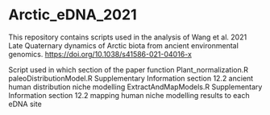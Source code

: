 # Arctic_eDNA_2021

This repository contains scripts used in the analysis of Wang et al. 2021 Late Quaternary dynamics of Arctic biota from ancient environmental genomics. https://doi.org/10.1038/s41586-021-04016-x


Script	used in which section of the paper	function
Plant_normalization.R	
paleoDistributionModel.R	Supplementary Information section 12.2 	ancient human distribution niche modelling
ExtractAndMapModels.R	Supplementary Information section 12.2	mapping human niche modelling results to each eDNA site
